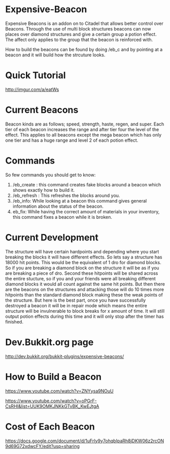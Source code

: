 Expensive-Beacon
================
Expensive Beacons is an addon on to Citadel that allows better control over Beacons.
Through the use of multi block structures beacons can now places over diamond structures and give a certain group a potion effect.
The affect only applies to the group that the beacon is reinforced with.

How to build the beacons can be found by doing /eb_c <type> <tier> and by pointing at a beacon and it will build how the strcuture looks.

Quick Tutorial
========
http://imgur.com/a/eatWs

Current Beacons
====
Beacon kinds are as follows; speed, strength, haste, regen, and super.  Each tier of each beacon increases the range and after tier four the level of the effect.  This applies to all beacons except the mega beacon which has only one tier and has a huge range and level 2 of each potion effect.

Commands
===========
So few commands you should get to know:

1. /eb_create <type> <tier>: this command creates fake blocks around a beacon which shows exactly how to build it.
2. /eb_refresh <type> <tier>: This refreshes the blocks around you.
3. /eb_info: While looking at a beacon this command gives general information about the status of the beacon.
4. eb_fix: While having the correct amount of materials in your inventory, this command fixes a beacon while it is broken.

Current Development
=========
The structure will have certain hardpoints and depending where you start breaking the blocks it will have different effects. So lets say a structure has 18000 hit points. This would be the equivalent of 1 dro for diamond blocks. So if you are breaking a diamond block on the structure it will be as if you are breaking a piece of dro. Second these hitpoints will be shared across the entire stucture, so if you and your friends were all breaking different diamond blocks it would all count against the same hit points. But then there are the beacons on the structures and attacking those will do 10 times more hitpoints than the standard diamond block making these the weak points of the structure.
But here is the best part, once you have successfully destroyed a beacon it will be in repair mode which means the entire structure will be invulnerable to block breaks for x amount of time. It will still output potion effects during this time and it will only stop after the timer has finished.

Dev.Bukkit.org page
========
http://dev.bukkit.org/bukkit-plugins/expensive-beacons/

How to Build a Beacon
=====
https://www.youtube.com/watch?v=ZNYysa9NOuU

https://www.youtube.com/watch?v=oPGrF-CsRHI&list=UUK9OMKJNKkGTvBK_KwEJtgA

Cost of Each Beacon
============
https://docs.google.com/document/d/1uFrIy9y7ohqbIpaRh8jDKW06z2rcON9d69G72xdwcFY/edit?usp=sharing
